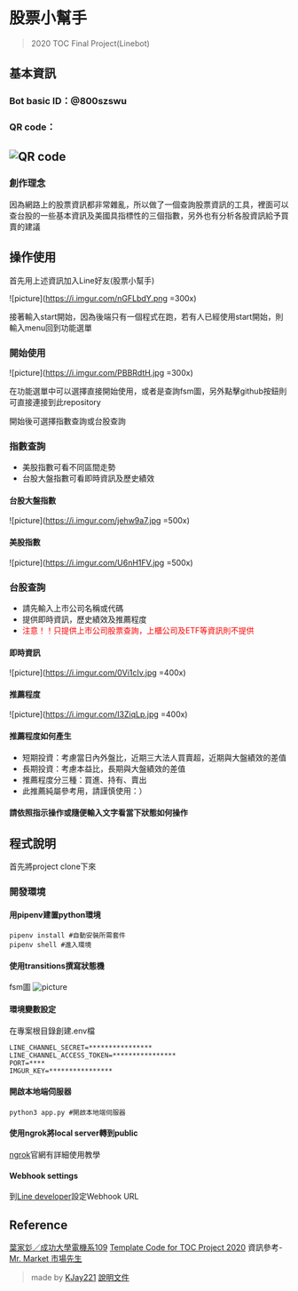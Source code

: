 # 股票小幫手
>2020 TOC Final Project(Linebot)
## 基本資訊
### Bot basic ID：@800szswu

### QR code：
![QR code](https://qr-official.line.me/sid/L/800szswu.png)
---
### 創作理念
因為網路上的股票資訊都非常雜亂，所以做了一個查詢股票資訊的工具，裡面可以查台股的一些基本資訊及美國具指標性的三個指數，另外也有分析各股資訊給予買賣的建議

## 操作使用
首先用上述資訊加入Line好友(股票小幫手)

![picture](https://i.imgur.com/nGFLbdY.png =300x)

接著輸入start開始，因為後端只有一個程式在跑，若有人已經使用start開始，則輸入menu回到功能選單

### 開始使用
![picture](https://i.imgur.com/PBBRdtH.jpg =300x)

在功能選單中可以選擇直接開始使用，或者是查詢fsm圖，另外點擊github按鈕則可直接連接到此repository

開始後可選擇指數查詢或台股查詢

### 指數查詢
- 美股指數可看不同區間走勢
- 台股大盤指數可看即時資訊及歷史績效

#### 台股大盤指數
![picture](https://i.imgur.com/jehw9a7.jpg =500x)

#### 美股指數
![picture](https://i.imgur.com/U6nH1FV.jpg =500x)

### 台股查詢
- 請先輸入上市公司名稱或代碼
- 提供即時資訊，歷史績效及推薦程度
- <font color=#ff0000>注意！！只提供上市公司股票查詢，上櫃公司及ETF等資訊則不提供</font>

#### 即時資訊
![picture](https://i.imgur.com/0Vi1cIv.jpg =400x)

#### 推薦程度
![picture](https://i.imgur.com/I3ZiqLp.jpg =400x)

#### 推薦程度如何產生
- 短期投資：考慮當日內外盤比，近期三大法人買賣超，近期與大盤績效的差值
- 長期投資：考慮本益比，長期與大盤績效的差值
- 推薦程度分三種：買進、持有、賣出
- 此推薦純屬參考用，請謹慎使用：）

#### 請依照指示操作或隨便輸入文字看當下狀態如何操作

## 程式說明
首先將project clone下來
### 開發環境

#### 用pipenv建置python環境
```
pipenv install #自動安裝所需套件
pipenv shell #進入環境
```

#### 使用transitions撰寫狀態機
fsm圖
![picture](https://i.imgur.com/gcJlSPB.png)

#### 環境變數設定

在專案根目錄創建.env檔
```
LINE_CHANNEL_SECRET=****************
LINE_CHANNEL_ACCESS_TOKEN=****************
PORT=****
IMGUR_KEY=****************
```

#### 開啟本地端伺服器
```
python3 app.py #開啟本地端伺服器
```
#### 使用ngrok將local server轉到public
[ngrok](https://ngrok.com/)官網有詳細使用教學

#### Webhook settings
到[Line developer](https://developers.line.biz/en/)設定Webhook URL

## Reference
 [葉家彣／成功大學電機系109](https://github.com/vickyyeh/Linebot)
 [Template Code for TOC Project 2020](https://github.com/NCKU-CCS/TOC-Project-2020)
 資訊參考-[Mr. Market 市場先生](https://rich01.com/)
 
 >made by [KJay221](https://github.com/KJay221)
 >[說明文件](https://hackmd.io/zRgJNF5eQgunq8gQof-OWg?view)